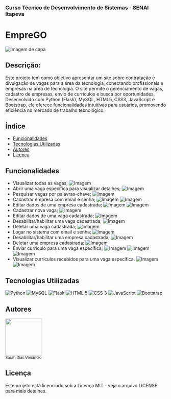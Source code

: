 ### Curso Técnico de Desenvolvimento de Sistemas - SENAI Itapeva
<h1>EmpreGO</h1>

![Imagem de capa](/static/img/EmpreGO.png)

## Descrição:
Este projeto tem como objetivo apresentar um site sobre contratação e divulgação de vagas para a área da tecnologia, conectando profissionais e empresas na área de tecnologia. O site permite o gerenciamento de vagas, cadastro de empresas, envio de currículos e busca por oportunidades. Desenvolvido com Python (Flask), MySQL, HTML5, CSS3, JavaScript e Bootstrap, ele oferece funcionalidades intuitivas para usuários, promovendo eficiência no mercado de trabalho tecnológico.
## Índice
* [Funcionalidades](#funcionalidades)
* [Tecnologias Utilizadas](#tecnologias-utilizadas)
* [Autores](#autores)
* [Licença](#licença)
## Funcionalidades
 - Visualizar todas as vagas; ![Imagem](/static/img/vtavc.png)
 - Abrir uma vaga específica para visualizar detalhes; ![Imagem](/static/img/auvepvd.png)
 - Pesquisar vagas por palavras-chave; ![Imagem](/static/img/pvppc.png)
 - Cadastrar empresa com email e senha; ![Imagem](/static/img/cecees.png) ![Imagem](/static/img/cecees2.png)
 - Editar dados de uma empresa cadastrada; ![Imagem](/static/img/edduec.png) ![Imagem](/static/img/edduec2.png)
 - Cadastrar nova vaga; ![Imagem](/static/img/cnv.png)
 - Editar dados de uma vaga cadastrada; ![Imagem](/static/img/edduvc.png)
 - Desabilitar/habilitar uma vaga cadastrada; ![Imagem](/static/img/dhuvc.png)
 - Deletar uma vaga cadastrada; ![Imagem](/static/img/duvc.png)
 - Logar no sistema com email e senha; ![Imagem](/static/img/lnscees.png)
 - Desabilitar/habilitar uma empresa cadastrada; ![Imagem](/static/img/dhuec.png)
 - Deletar uma empresa cadastrada; ![Imagem](/static/img/duec.png)
 - Enviar currículo para uma vaga específica; ![Imagem](/static/img/ecpuve.png) ![Imagem](/static/img/ecpuve2.png) ![Imagem](/static/img/ecpuve3.png)
 - Visualizar currículos recebidos para uma vaga específica. ![Imagem](/static/img/vcrpuve.png) ![Imagem](/static/img/vcrpuve2.png)


## Tecnologias Utilizadas
 ![Python](https://img.shields.io/badge/Python-FFD43B?style=for-the-badge&logo=python&logoColor=blue)
 ![MySQL](https://img.shields.io/badge/MySQL-005C84?style=for-the-badge&logo=mysql&logoColor=white)
 ![Flask](https://img.shields.io/badge/Flask-000000?style=for-the-badge&logo=flask&logoColor=white)
 ![HTML 5](https://img.shields.io/badge/HTML5-E34F26?style=for-the-badge&logo=html5&logoColor=white)
 ![CSS 3](https://img.shields.io/badge/CSS3-1572B6?style=for-the-badge&logo=css3&logoColor=white)
 ![JavaScript](https://img.shields.io/badge/JavaScript-323330?style=for-the-badge&logo=javascript&logoColor=F7DF1E)
 ![Bootstrap](https://img.shields.io/badge/Bootstrap-563D7C?style=for-the-badge&logo=bootstrap&logoColor=white)
## Autores
[<img src="https://avatars.githubusercontent.com/u/165316263?v=4" width=115><br><sub>Sarah Dias Venâncio</sub>](https://github.com/SarahVenancio)
## Licença
Este projeto está licenciado sob a Licença MIT - veja o arquivo LICENSE para mais detalhes.